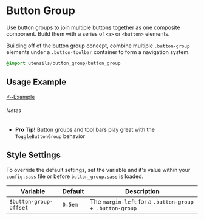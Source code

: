 
# Button Group
Use button groups to join multiple buttons together as one composite component.
Build them with a series of `<a>` or `<button>` elements.

Building off of the button group concept, combine multiple `.button-group`
elements under a `.button-toolbar` container to form a navigation system.

```sass
@import utensils/button_group/button_group
```

## Usage Example
[<~Example](markup/button_group.html.haml)

###### Notes
- **Pro Tip!** Button groups and tool bars play great with the `ToggleButtonGroup` behavior


## Style Settings
To override the default settings, set the variable and it's value
within your `config.sass` file or before `button_group.sass` is loaded.

Variable               | Default    | Description
---------------------- | ---------- | -------------------------------------------
`$button-group-offset` | `0.5em`    | The `margin-left` for a `.button-group + .button-group`

